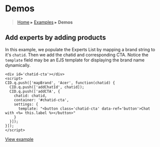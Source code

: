 Demos
=====

> [Home](index.md) ▸ [Examples](index.md#Examples) ▸ **Demos**

## Add experts by adding products

In this example, we populate the Experts List by mapping a brand string to it's `chatid`. Then we add the chatid and corresponding CTA. Notice the `template` field may be an EJS template for displaying the brand name dynamically.

```
<div id='chatid-cta'></div>
<script>
CID.q.push(['mapBrand', 'Acer', function(chatid) {
  CID.q.push(['addChatId', chatid]);
  CID.q.push(['addCTA', {
    chatid: chatid,
    container: '#chatid-cta',
    settings: {
      template: "<button class='chatid-cta' data-ref='button'>Chat with <%= this.label %></button>"
    }
  }]);
}]);
</script>
```

[View example](https://s3.amazonaws.com/chatid-mojo/g/context/docs-basic/index.html)
